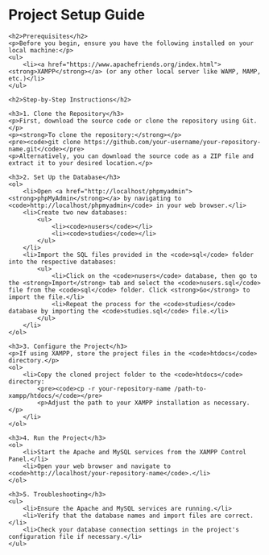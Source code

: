  <h1>Project Setup Guide</h1>

    <h2>Prerequisites</h2>
    <p>Before you begin, ensure you have the following installed on your local machine:</p>
    <ul>
        <li><a href="https://www.apachefriends.org/index.html"><strong>XAMPP</strong></a> (or any other local server like WAMP, MAMP, etc.)</li>
    </ul>

    <h2>Step-by-Step Instructions</h2>

    <h3>1. Clone the Repository</h3>
    <p>First, download the source code or clone the repository using Git.</p>
    <p><strong>To clone the repository:</strong></p>
    <pre><code>git clone https://github.com/your-username/your-repository-name.git</code></pre>
    <p>Alternatively, you can download the source code as a ZIP file and extract it to your desired location.</p>

    <h3>2. Set Up the Database</h3>
    <ol>
        <li>Open <a href="http://localhost/phpmyadmin"><strong>phpMyAdmin</strong></a> by navigating to <code>http://localhost/phpmyadmin</code> in your web browser.</li>
        <li>Create two new databases:
            <ul>
                <li><code>nusers</code></li>
                <li><code>studies</code></li>
            </ul>
        </li>
        <li>Import the SQL files provided in the <code>sql</code> folder into the respective databases:
            <ul>
                <li>Click on the <code>nusers</code> database, then go to the <strong>Import</strong> tab and select the <code>nusers.sql</code> file from the <code>sql</code> folder. Click <strong>Go</strong> to import the file.</li>
                <li>Repeat the process for the <code>studies</code> database by importing the <code>studies.sql</code> file.</li>
            </ul>
        </li>
    </ol>

    <h3>3. Configure the Project</h3>
    <p>If using XAMPP, store the project files in the <code>htdocs</code> directory.</p>
    <ol>
        <li>Copy the cloned project folder to the <code>htdocs</code> directory:
            <pre><code>cp -r your-repository-name /path-to-xampp/htdocs/</code></pre>
            <p>Adjust the path to your XAMPP installation as necessary.</p>
        </li>
    </ol>

    <h3>4. Run the Project</h3>
    <ol>
        <li>Start the Apache and MySQL services from the XAMPP Control Panel.</li>
        <li>Open your web browser and navigate to <code>http://localhost/your-repository-name</code>.</li>
    </ol>

    <h3>5. Troubleshooting</h3>
    <ul>
        <li>Ensure the Apache and MySQL services are running.</li>
        <li>Verify that the database names and import files are correct.</li>
        <li>Check your database connection settings in the project's configuration file if necessary.</li>
    </ul>
